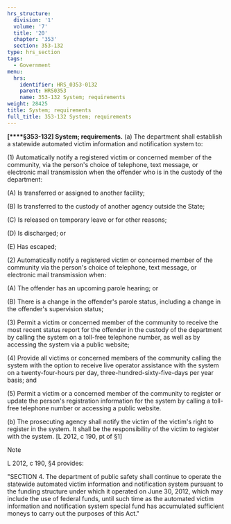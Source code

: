 ```yaml
---
hrs_structure:
  division: '1'
  volume: '7'
  title: '20'
  chapter: '353'
  section: 353-132
type: hrs_section
tags:
  - Government
menu:
  hrs:
    identifier: HRS_0353-0132
    parent: HRS0353
    name: 353-132 System; requirements
weight: 28425
title: System; requirements
full_title: 353-132 System; requirements
---
```

**[****§353-132] System; requirements.** (a) The department shall establish a statewide automated victim information and notification system to:

(1) Automatically notify a registered victim or concerned member of the community, via the person's choice of telephone, text message, or electronic mail transmission when the offender who is in the custody of the department:

(A) Is transferred or assigned to another facility;

(B) Is transferred to the custody of another agency outside the State;

(C) Is released on temporary leave or for other reasons;

(D) Is discharged; or

(E) Has escaped;

(2) Automatically notify a registered victim or concerned member of the community via the person's choice of telephone, text message, or electronic mail transmission when:

(A) The offender has an upcoming parole hearing; or

(B) There is a change in the offender's parole status, including a change in the offender's supervision status;

(3) Permit a victim or concerned member of the community to receive the most recent status report for the offender in the custody of the department by calling the system on a toll-free telephone number, as well as by accessing the system via a public website;

(4) Provide all victims or concerned members of the community calling the system with the option to receive live operator assistance with the system on a twenty-four-hours per day, three-hundred-sixty-five-days per year basis; and

(5) Permit a victim or a concerned member of the community to register or update the person's registration information for the system by calling a toll-free telephone number or accessing a public website.

(b) The prosecuting agency shall notify the victim of the victim's right to register in the system. It shall be the responsibility of the victim to register with the system. [L 2012, c 190, pt of §1]

Note

L 2012, c 190, §4 provides:

"SECTION 4\. The department of public safety shall continue to operate the statewide automated victim information and notification system pursuant to the funding structure under which it operated on June 30, 2012, which may include the use of federal funds, until such time as the automated victim information and notification system special fund has accumulated sufficient moneys to carry out the purposes of this Act."